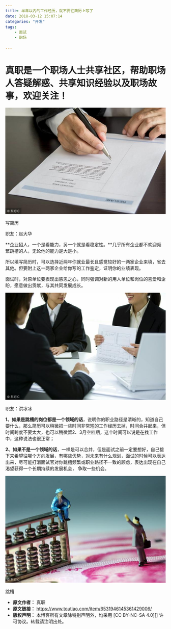 ```yaml
---
title: 半年以内的工作经历，就不要往简历上写了
date: 2018-03-12 15:07:14
categories: "开发"
tags:
	- 面试
	- 职场

---
```


# 真职是一个职场人士共享社区，帮助职场人答疑解惑、共享知识经验以及职场故事，欢迎关注！ #

![半年以内的工作经历，就不要往简历上写了][VRMM-7ZZI-RJZJ.jpg]

写简历

职友：赵大华

**企业招人，一个是看能力，另一个就是看稳定性。**几乎所有企业都不欢迎频繁跳槽的人，无论他的能力是大是小。

所以填写简历时，可以选择近两年你就业最长且感觉较好的一两家企业来填，省去其他。但要附上这一两家企业给你写的工作鉴定，证明你的业绩表现。

面试时，对原单位要表现出感恩之心，同时强调对新的用人单位和岗位的喜爱和企盼，愿意做出贡献，与其共同发展成长。


![半年以内的工作经历，就不要往简历上写了][EQA2-AANY-RYB3.jpg]

职友：洪冰冰


**1、如果是跳槽的岗位都是一个领域的话**，说明你的职业路径是清晰的，知道自己要什么，那么简历可以稍微把一些时间非常短的工作经历去掉，时间合并起来，但时间跨度不要太大，也可以稍微留2、3月空档期，这个时间可以说是在找工作中，这种说法也很正常；

**2、如果不是一个领域的话**，一样是可以合并，但是面试之前一定要想好，自己接下来希望往哪个方向发展，有哪些优势，对未来有什么规划，面试的时候可以表达出来，尽可能打消面试官对你跳槽频繁或职业路径不一致的顾虑，表达出现在自己渴望获得一个长期持续的发展机会， 争取一些机会。

![半年以内的工作经历，就不要往简历上写了][EAAB-MUVZ-FIER.jpg]

跳槽


[VRMM-7ZZI-RJZJ.jpg]: static/resources/crawler/VRMM-7ZZI-RJZJ.jpg
[EQA2-AANY-RYB3.jpg]: static/resources/crawler/EQA2-AANY-RYB3.jpg
[EAAB-MUVZ-FIER.jpg]: static/resources/crawler/EAAB-MUVZ-FIER.jpg
 *  **原文作者：** 真职
 *  **原文链接：** https://www.toutiao.com/item/6531946145361429006/
 *  **版权声明：** 本博客所有文章除特别声明外，均采用 [CC BY-NC-SA 4.0][] 许可协议。转载请注明出处。
